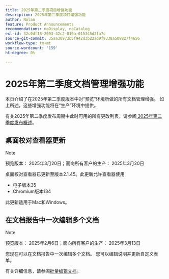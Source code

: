 ```yaml
---
title: 2025年第二季度项目增强功能
description: 2025年第二季度项目增强功能
author: Nolan
feature: Product Announcements
recommendations: noDisplay, noCatalog
exl-id: 32c0df18-2093-42c2-810a-015345d2fa7c
source-git-commit: 35aa30973b5f942d3b22ad9f9338a509827f4656
workflow-type: tm+mt
source-wordcount: '159'
ht-degree: 0%

---
```


# 2025年第二季度文档管理增强功能

本页介绍了在2025年第二季度版本中对“预览”环境所做的所有文档管理增强。 如上所述，这些增强功能将在“生产”环境中提供。

有关2025年第二季度发布周期中此时可用的所有更改列表，请参阅[ 2025年第二季度发布概述](/help/quicksilver/product-announcements/product-releases/25-q2-release-activity/25-q2-release-overview.md)。

## 桌面校对查看器更新

>[!NOTE]
>
>预览版本： 2025年3月20日；面向所有客户的生产： 2025年3月20日

桌面校对查看器已更新至版本2.1.45。此更新允许查看器使用

* 电子版本35
* Chromium版本134

此更新适用于Mac和Windows。

## 在文档报告中一次编辑多个文档

>[!NOTE]
>
>预览版本： 2025年2月6日；面向所有客户的生产： 2025年3月13日

您现在可以在文档报告中一次编辑多个文档。 您可以编辑说明并更新自定义表单。

有关详细信息，请参阅[批量编辑文档](/help/quicksilver/documents/managing-documents/bulk-edit-documents.md)。
